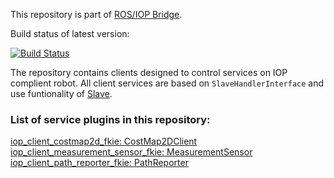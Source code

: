 This repository is part of [ROS/IOP Bridge](https://github.com/fkie/iop_core/blob/master/README.md).

Build status of latest version:

[![Build Status](https://travis-ci.org/fkie/iop_sensing_clients.svg?branch=master)](https://travis-ci.org/fkie/iop_sensing_clients)

The repository contains clients designed to control services on IOP complient robot. All client services are based on ```SlaveHandlerInterface``` and use funtionality of [Slave](https://github.com/fkie/iop_core/blob/master/iop_ocu_slavelib_fkie/README.md).  

### List of service plugins in this repository:

[iop_client_costmap2d_fkie: CostMap2DClient](iop_client_costmap2d_fkie/README.md)  
[iop_client_measurement_sensor_fkie: MeasurementSensor](iop_client_measurement_sensor_fkie/README.md)  
[iop_client_path_reporter_fkie: PathReporter](iop_client_path_reporter_fkie/README.md)  






